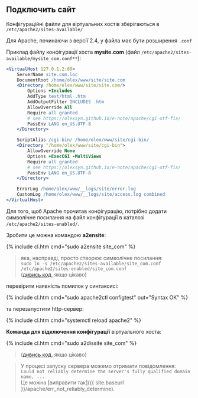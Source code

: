 ## Подключить сайт

Конфігураційні файли для віртуальних хостів зберігаються в `/etc/apache2/sites-available/`

Для Apache, починаючи з версії 2.4, у файла має бути розширення `.conf`

Приклад файлу конфігурації хоста **mysite.com** (файл `/etc/apache2/sites-available/mysite_com.conf**`):

```apache
<VirtualHost 127.0.1.2:80>
	ServerName site.com.loc
	DocumentRoot /home/olex/www/site/site.com
	<Directory /home/olex/www/site/site.com/>
		Options +Includes
		AddType text/html .htm
		AddOutputFilter INCLUDES .htm
		AllowOverride All
		Require all granted
		# see https://olexsyn.github.io/e-note/apache/cgi-utf-fix/
		PassEnv LANG en_US.UTF-8
	</Directory>

	ScriptAlias /cgi-bin/ /home/olex/www/site/cgi-bin/
	<Directory "/home/olex/www/site/cgi-bin">
		AllowOverride None
		Options +ExecCGI -MultiViews
		Require all granted
		# see https://olexsyn.github.io/e-note/apache/cgi-utf-fix/
		PassEnv LANG en_US.UTF-8
	</Directory>

	ErrorLog /home/olex/www/__logs/site/error.log
	CustomLog /home/olex/www/__logs/site/access.log combined
</VirtualHost>
```

Для того, щоб Apache прочитав конфігурацію, потрібно додати символічне посилання на файл конфігурації в каталозі `/etc/apache2/sites-enabled/`.

Зробити це можна командою **a2ensite**:

{% include cl.htm cmd="sudo a2ensite site_com" %}

> яка, насправді, просто створює символічне посилання:  
> `sudo ln -s /etc/apache2/sites-available/site_com.conf /etc/apache2/sites-enabled/site_com.conf`  
> ([дивись код](a2ensite), якщо цікаво)

перевірити наявність помилок у синтаксисі:

{% include cl.htm cmd="sudo apache2ctl configtest"
out="Syntax OK" %}

та перезапустити http-сервер:

{% include cl.htm cmd="systemctl reload apache2" %}

**Команда для відключення конфігурації** віртуального хоста:

{% include cl.htm cmd="sudo a2dissite site_com" %}

> ([дивись код](a2dissite), якщо цікаво)

> У процесі запуску сервера можемо отримати повідомлення:  
> `Could not reliably determine the server's fully qualified domain name, ...`  
> Це можна [виправити так]({{ site.baseurl }}/apache/err_not_reliably_determine).
